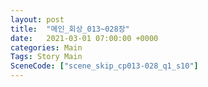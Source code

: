 ```yaml
---
layout: post
title:  "메인_회상_013~028장"
date:   2021-03-01 07:00:00 +0000
categories: Main
Tags: Story Main
SceneCode: ["scene_skip_cp013-028_q1_s10"]
---
```


